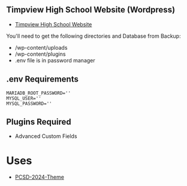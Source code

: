 ## Timpview High School Website (Wordpress)
- [Timpview High School Website](https://timpview.provo.edu/)


You'll need to get the following directories and Database from Backup:
- /wp-content/uploads
- /wp-content/plugins
- .env file is in password manager

## .env Requirements
```
MARIADB_ROOT_PASSWORD=''
MYSQL_USER=''
MYSQL_PASSWORD=''
```

## Plugins Required
- Advanced Custom Fields

# Uses
- [PCSD-2024-Theme](https://github.com/Provo-City-School-District/PCSD-2024-Theme)